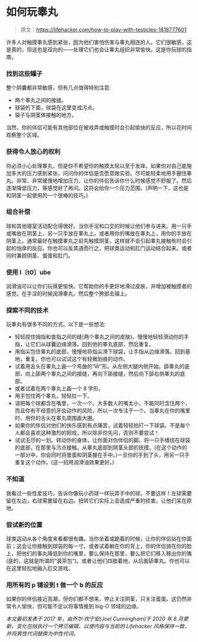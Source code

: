 # 如何玩睾丸

> 原文：<https://lifehacker.com/how-to-play-with-testicles-1818777601>

许多人对触摸睾丸感到紧张，因为他们害怕伤害与睾丸相连的人。它们很敏感，这是真的，但这也是双向的——处理它们也会让睾丸组织非常愉快。这是你玩球的指南。

### 找到这些罐子

整个阴囊都非常敏感，但有几点值得特别注意:

*   两个睾丸之间的接缝。
*   球袋的下面，球袋在这里变成污点。
*   袋子与阴茎体接触的地方。

当然，你的伴侣可能有其他部位在被戏弄或触摸时会引起愉快的反应，所以花时间观察整个区域。

### 获得令人放心的权利

你必须小心处理睾丸，但是你不希望你的触摸太轻以至于发痒。如果你对自己能施加多大的压力感到紧张，问问你的伴侣是否愿意做实验。尽可能轻柔地用手握住睾丸。非常、非常缓慢地增加压力，让你的伴侣告诉你什么时候感觉不舒服了。然后逐渐降低压力，等感觉好了再问。这将会给你一个压力范围。(声明一下，这也是和阴茎一起使用的一个很棒的技巧。)

### 组合补偿

球和其他寝室活动配合得很好。当你手淫和口交的时候让他们参与进来。用一只手或嘴放在阴茎上，另一只手放在睾丸上。或者用你的嘴放在睾丸上，用你的手放在阴茎上。通常最好在触摸睾丸之前先触摸阴茎，这样就不会引起睾丸接触有时会引起的怕痒的反应。你也可以反其道而行之，把球类运动和肛门运动结合起来。或者同时兼顾阴茎、蛋蛋和肛门。

### 使用 l〔t0〕ube

润滑油可以让你们玩得更愉快。它帮助你的手更好地滑过皮肤，并增加被触摸者的感觉。在手淫的时候润滑睾丸，然后整个胯部去镇上。

### 探索不同的技术

玩睾丸有很多不同的方式。以下是一些想法:

*   轻轻捏住拇指和食指之间的缝(两个睾丸之间的皮肤)。慢慢地轻轻滑动你的手指，让它们从球囊边缘滑落。回到他的睾丸底部，然后重复。
*   用指尖包住睾丸的底部，慢慢地将指尖滑下球袋，让手指从边缘滑落。回到基地，重复。你也可以试试这个有轻微划痕的动作。
*   试着用舌头在睾丸上画一个弯曲的“W”形。从左侧大腿内侧开始。舔睾丸的底部，向上舔两个睾丸之间的接缝，再向下舔接缝，然后向下舔右侧睾丸的底部。
*   或者试着在两个睾丸上画一个 8 字形。
*   用手包住两个睾丸，轻轻拉一下。
*   请把每个球都含在嘴里，一次一个。大多数人的嘴太小，不能同时含住两个，而且你有不经意的牙齿动作的风险，所以一次专注于一个。当睾丸在你的嘴里时，用你的舌头在睾丸周围画大圈。
*   如果你的伴侣对他们的快乐感到有点痛苦，试着轻轻拍打一下球袋。不是每个人都会喜欢这种激烈的把戏，所以除非你先问，否则不要尝试！
*   试试无尽的一划。转动你的身体，让你面对你伴侣的脚。将一只手缠绕在球袋的底部，在那里与污点接触。从睾丸底部到阴茎头部的抚摸。(在这个动作的一部分中，你会同时将蛋蛋和阴茎握在手中。)一旦你的手到了头，用另一只手重复这个动作。(这一招用润滑油效果更好。)

### 不知道

我看过一些性爱技巧，告诉你像玩小药球一样玩弄手中的球。不要这样！左球需要留在左边，右球需要留在右边。扭转它们实际上会造成严重的损害。让他们呆在原地。

### 尝试新的位置

球类运动从各个角度来看都很有趣。当你坐着或跪着的时候，让你的伴侣站在你面前；这会让你接触到球袋的每一寸。或者试着躺在你的背上，你的伴侣骑在你的脸上，把他们的睾丸降低到你的嘴里，要么保持在那里，要么把它们移入移出你的嘴(是的，这就是所谓的“装茶包”)。或者让他们四肢着地，从后面舔睾丸。你也可以在这里轻松地融入肛交游戏。

### 用所有的 p 铺设到 t 做一个 b 的反应

如果你的伴侣接近高潮，但你们都不想来，停止关注阴茎，只关注蛋蛋。这仍然非常令人愉快，但可能不足以将事情推到 big-O 领域的边缘。

*本文最初发表于 2017 年，由乔尔·坎宁安(Joel Cunningham)于 2020 年 8 月更新。变化包括执行一个拷贝编辑，以使内容与当前的 Lifehacker 风格保持一致，并将男性代词替换为中性代词。*